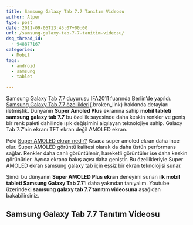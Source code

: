```yaml
---
title: Samsung Galaxy Tab 7.7 Tanıtım Videosu
author: Alper
type: post
date: 2011-09-05T13:45:07+00:00
url: /samsung-galaxy-tab-7-7-tanitim-videosu/
dsq_thread_id:
  - 948877167
categories:
  - Mobil
tags:
  - android
  - samsung
  - tablet

---
```

Samsung Galaxy Tab 7.7 duyurusu IFA2011 fuarında Berlin&#8217;de yapıldı. [Samsung Galaxy Tab 7.7 özellikleri][1]{.broken_link} hakkında detayları iletmiştik. Dünyanın **Super Amoled Plus** ekranına sahip **mobil tableti samsung galaxy tab 7.7** bu özellik sayesinde daha keskin renkler ve geniş bir renk paleti dahilinde ışık değişimini algılayan teknolojiye sahip. Galaxy Tab 7.7&#8217;nin ekranı TFT ekran değil AMOLED ekran.

Peki <a href="http://www.burcinyazici.com/super-amoled-ekran-nedir-1574.html" target="_blank">Super AMOLED ekran nedir?</a> Kısaca super amoled ekran daha ince olur. Super AMOLED görüntü kalitesi olarak da daha üstün performans sağlar. Renkler daha canlı görüntülenir, hareketli görüntüler ise daha keskin görünürler. Ayrıca ekrana bakış açısı daha geniştir. Bu özellikleriyle Super AMOLED ekran samsung galaxy tab için eşsiz bir ekran teknolojisi sunar.

Şimdi bu dünyanın **Super AMOLED Plus ekran** deneyimi sunan **ilk mobil tableti Samsung Galaxy Tab 7.7**&#8216;i daha yakından tanıyalım. Youtube üzerindeki **samsung galaxy tab 7.7 tanıtım videosuna** aşağıdan bakabilirsiniz.

## Samsung Galaxy Tab 7.7 Tanıtım Videosu

 [1]: https://www.murekkep.org/samsung-galaxy-tab-7-7-ozellikleri-6731